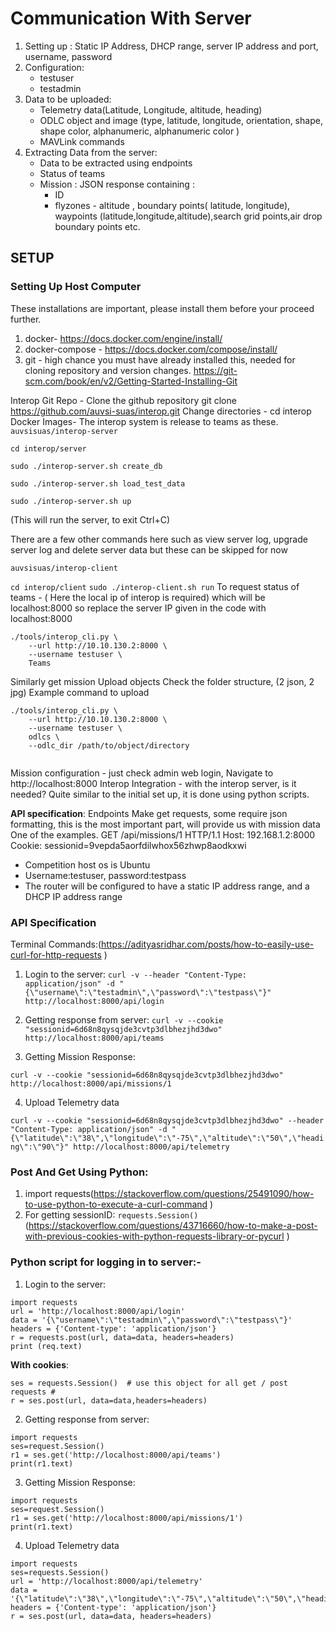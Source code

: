 # Communication With Server
1. Setting up : Static IP Address, DHCP range, server IP address and port, username, password
2. Configuration:
	* testuser
	* testadmin
3. Data to be uploaded:
	* Telemetry data(Latitude, Longitude, altitude, heading)
	* ODLC object and image (type, latitude, longitude, orientation, shape,
	  shape color, alphanumeric, alphanumeric color )
	* MAVLink commands
4. Extracting Data from the server:
	* Data to be extracted using endpoints
	* Status of teams
	* Mission : JSON response containing :
		* ID
		* flyzones - altitude , boundary points( latitude, longitude), waypoints (latitude,longitude,altitude),search grid points,air drop boundary points etc.

## SETUP
### Setting Up Host Computer

These installations are important, please install them before your proceed further.
1. docker- https://docs.docker.com/engine/install/
2. docker-compose - https://docs.docker.com/compose/install/
3. git - high chance you must have already installed this, needed for cloning repository and version changes. https://git-scm.com/book/en/v2/Getting-Started-Installing-Git


Interop Git Repo - Clone the github repository git clone https://github.com/auvsi-suas/interop.git
Change directories - cd interop
Docker Images- The interop system is release to teams as these.
`auvsisuas/interop-server`

`cd interop/server`

`sudo ./interop-server.sh create_db`

`sudo ./interop-server.sh load_test_data`

`sudo ./interop-server.sh up`

(This will run the server, to exit Ctrl+C)


There are a few other commands here such as view server log, upgrade server log and delete server data but these can be skipped for now


`auvsisuas/interop-client`

`cd interop/client`
`sudo ./interop-client.sh run`
To request status of teams - ( Here the local ip of interop is required) which will be localhost:8000 so replace the server IP given in the code with localhost:8000

```
./tools/interop_cli.py \
    --url http://10.10.130.2:8000 \
    --username testuser \
    Teams
 ```

Similarly get mission
Upload objects
Check the folder structure, (2 json, 2 jpg)
Example command to upload
```
./tools/interop_cli.py \
    --url http://10.10.130.2:8000 \
    --username testuser \
    odlcs \
    --odlc_dir /path/to/object/directory
    
 ```


Mission configuration - just check admin web login, Navigate to http://localhost:8000
Interop Integration - with the interop server, is it needed? Quite similar to the initial set up, it is done using python scripts.


**API specification**:
Endpoints
Make get requests, some require json formatting, this is the most important part, will provide us with mission data
One of the examples.
GET /api/missions/1 HTTP/1.1
Host: 192.168.1.2:8000
Cookie: sessionid=9vepda5aorfdilwhox56zhwp8aodkxwi

* Competition host os is Ubuntu
* Username:testuser, password:testpass
* The router will be configured to have a static IP address range, and a DHCP IP address range

### API Specification
Terminal Commands:(https://adityasridhar.com/posts/how-to-easily-use-curl-for-http-requests )
1. Login to the server: `curl -v --header "Content-Type: application/json" -d " {\"username\":\"testadmin\",\"password\":\"testpass\"}" 
http://localhost:8000/api/login`
2. Getting response from server:
`curl -v --cookie "sessionid=6d68n8qysqjde3cvtp3dlbhezjhd3dwo" http://localhost:8000/api/teams`

3. Getting Mission Response:

`curl -v --cookie "sessionid=6d68n8qysqjde3cvtp3dlbhezjhd3dwo" http://localhost:8000/api/missions/1`

4. Upload Telemetry data

`curl -v --cookie "sessionid=6d68n8qysqjde3cvtp3dlbhezjhd3dwo" --header "Content-Type: application/json" -d "{\"latitude\":\"38\",\"longitude\":\"-75\",\"altitude\":\"50\",\"heading\":\"90\"}" http://localhost:8000/api/telemetry`

### Post And Get Using Python:

1. import requests(https://stackoverflow.com/questions/25491090/how-to-use-python-to-execute-a-curl-command )
2. For getting sessionID: `requests.Session()` (https://stackoverflow.com/questions/43716660/how-to-make-a-post-with-previous-cookies-with-python-requests-library-or-pycurl )

### Python script for logging in to server:-
1. Login to the server: 	
```
import requests
url = 'http://localhost:8000/api/login'
data = '{\"username\":\"testadmin\",\"password\":\"testpass\"}'
headers = {'Content-type': 'application/json'}
r = requests.post(url, data=data, headers=headers) 	 	 	
print (req.text)
```

**With cookies**:
```
ses = requests.Session()  # use this object for all get / post requests #
r = ses.post(url, data=data,headers=headers)
```
2. Getting response from server:
```
import requests
ses=request.Session()
r1 = ses.get('http://localhost:8000/api/teams')
print(r1.text)

```
3. Getting Mission Response:
```
import requests
ses=request.Session()
r1 = ses.get('http://localhost:8000/api/missions/1')
print(r1.text)
```
4. Upload Telemetry data
```	 	
import requests
ses=requests.Session()
url = 'http://localhost:8000/api/telemetry'
data = '{\"latitude\":\"38\",\"longitude\":\"-75\",\"altitude\":\"50\",\"heading\":\"90\"}'
headers = {'Content-type': 'application/json'}
r = ses.post(url, data=data, headers=headers)
```


